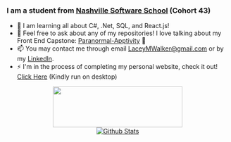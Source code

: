 <!--
**laceywalkerr/laceywalkerr** is a ✨ _special_ ✨ repository because its `README.md` (this file) appears on your GitHub profile. -->



### I am a student from [Nashville Software School](http://nashvillesoftwareschool.com/) (Cohort 43)

- 🌱  I am learning all about C#, .Net, SQL, and React.js!
- 💬 Feel free to ask about any of my repositories! 
 I love talking about my Front End Capstone: [Paranormal-Apptivity](https://github.com/laceywalkerr/Paranormal-Apptivity) :ghost:
- 📫 You may contact me through email LaceyMWalker@gmail.com or by my [Linkedln](https://www.linkedin.com/in/laceywalker/).
- ⚡ I'm in the process of completing my personal website, check it out! [Click Here](https://laceywalkerr.github.io/) (Kindly run on desktop)

<p align="center">
  <img width="294" height="93" src="https://i.imgur.com/BFS3TdA.jpg">
<!--</p>
<p align="center">-->
 <br>
<a href="https://github-readme-stats.vercel.app/api?username=laceywalkerr&layout=compact&theme=tokyonight&show_icons=true&hide_border=true">
 <img self-align="center" alt="Github Stats" src="https://github-readme-stats.vercel.app/api?username=laceywalkerr&layout=compact&theme=tokyonight&show_icons=true&hide_border=true" /> </a> </p>

<!--
<a href="https://github-readme-stats.vercel.app/api/top-langs/?username=laceywalkerr&layout=compact&theme=tokyonight">
 <img self-align="center" alt="Github Stats" src="https://github-readme-stats.vercel.app/api/top-langs/?username=laceywalkerr&layout=compact&theme=tokyonight" /> </a>
-->

